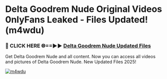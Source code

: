 # Delta Goodrem Nude Original Videos 0nlyFans Leaked - Files Updated! (m4wdu)

<h3>🔴 CLICK HERE 🌐==►► <a href="https://tinyurl.com/4mcuefdz" rel="nofollow">Delta Goodrem Nude Updated Files</a></h3>

Get Delta Goodrem Nude and all content. Now you can access all videos and pictures of Delta Goodrem Nude. New Updated Files 2025!

[![m4wdu](https://i.imgur.com/StAQSOY.gif)](https://tinyurl.com/4mcuefdz)
